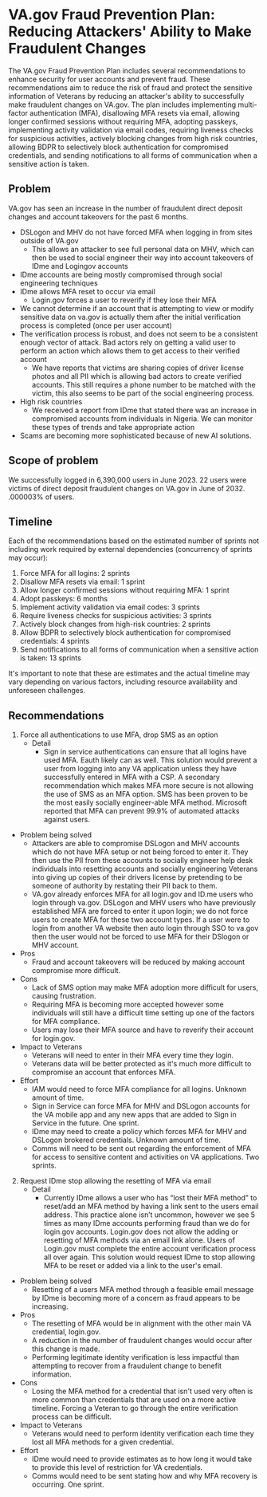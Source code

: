 # VA.gov Fraud Prevention Plan: Reducing Attackers' Ability to Make Fraudulent Changes

The VA.gov Fraud Prevention Plan includes several recommendations to enhance security for user accounts and prevent fraud. These recommendations aim to reduce the risk of fraud and protect the sensitive information of Veterans by reducing an attacker's ability to successfully make fraudulent changes on VA.gov. The plan includes implementing multi-factor authentication (MFA), disallowing MFA resets via email, allowing longer confirmed sessions without requiring MFA, adopting passkeys, implementing activity validation via email codes, requiring liveness checks for suspicious activities, actively blocking changes from high risk countries, allowing BDPR to selectively block authentication for compromised credentials, and sending notifications to all forms of communication when a sensitive action is taken.

## Problem

VA.gov has seen an increase in the number of fraudulent direct deposit changes and account takeovers for the past 6 months.
- DSLogon and MHV do not have forced MFA when logging in from sites outside of VA.gov
  - This allows an attacker to see full personal data on MHV, which can then be used to social engineer their way into account takeovers of IDme and Logingov accounts
- IDme accounts are being mostly compromised through social engineering techniques
- IDme allows MFA reset to occur via email
  - Login.gov forces a user to reverify if they lose their MFA
- We cannot determine if an account that is attempting to view or modify sensitive data on va.gov is actually them after the initial verification process is completed (once per user account)
- The verification process is robust, and does not seem to be a consistent enough vector of attack. Bad actors rely on getting a valid user to perform an action which allows them to get access to their verified account
  - We have reports that victims are sharing copies of driver license photos and all PII which is allowing bad actors to create verified accounts. This still requires a phone number to be matched with the victim, this also seems to be part of the social engineering process.
- High risk countries
  - We received a report from IDme that stated there was an increase in compromised accounts from individuals in Nigeria. We can monitor these types of trends and take appropriate action
- Scams are becoming more sophisticated because of new AI solutions.

## Scope of problem

We successfully logged in 6,390,000 users in June 2023. 22 users were victims of direct deposit fraudulent changes on VA.gov in June of 2032. .000003% of users.

## Timeline 

Each of the recommendations based on the estimated number of sprints not including work required by external dependencies (concurrency of sprints may occur):

1. Force MFA for all logins: 2 sprints
2. Disallow MFA resets via email: 1 sprint
3. Allow longer confirmed sessions without requiring MFA: 1 sprint
4. Adopt passkeys: 6 months
5. Implement activity validation via email codes: 3 sprints
6. Require liveness checks for suspicious activities: 3 sprints
7. Actively block changes from high-risk countries: 2 sprints
8. Allow BDPR to selectively block authentication for compromised credentials: 4 sprints
9. Send notifications to all forms of communication when a sensitive action is taken: 13 sprints

It's important to note that these are estimates and the actual timeline may vary depending on various factors, including resource availability and unforeseen challenges.

## Recommendations

1. Force all authentications to use MFA, drop SMS as an option
   - Detail
     - Sign in service authentications can ensure that all logins have used MFA. Eauth likely can as well. This solution would prevent a user from logging into any VA application unless they have successfully entered in MFA with a CSP. A secondary recommendation which makes MFA more secure is not allowing the use of SMS as an MFA option. SMS has been proven to be the most easily socially engineer-able MFA method. Microsoft reported that MFA can prevent 99.9% of automated attacks against users.
  - Problem being solved
    - Attackers are able to compromise DSLogon and MHV accounts which do not have MFA setup or not being forced to enter it. They then use the PII from these accounts to socially engineer help desk individuals into resetting accounts and socially engineering Veterans into giving up copies of their drivers license by pretending to be someone of authority by restating their PII back to them.
    - VA.gov already enforces MFA for all login.gov and ID.me users who login through va.gov. DSLogon and MHV users who have previously established MFA are forced to enter it upon login; we do not force users to create MFA for these two account types. If a user were to login from another VA website then auto login through SSO to va.gov then the user would not be forced to use MFA for their DSlogon or MHV account.
  - Pros
    - Fraud and account takeovers will be reduced by making account compromise more difficult.
  - Cons
    - Lack of SMS option may make MFA adoption more difficult for users, causing frustration.
    - Requiring MFA is becoming more accepted however some individuals will still have a difficult time setting up one of the factors for MFA compliance.
    - Users may lose their MFA source and have to reverify their account for login.gov.
  - Impact to Veterans
    - Veterans will need to enter in their MFA every time they login.
    - Veterans data will be better protected as it's much more difficult to compromise an account that enforces MFA.
  - Effort
    - IAM would need to force MFA compliance for all logins. Unknown amount of time.
    - Sign in Service can force MFA for MHV and DSLogon accounts for the VA mobile app and any new apps that are added to Sign in Service in the future. One sprint.
    - IDme may need to create a policy which forces MFA for MHV and DSLogon brokered credentials. Unknown amount of time.
    - Comms will need to be sent out regarding the enforcement of MFA for access to sensitive content and activities on VA applications. Two sprints.

2. Request IDme stop allowing the resetting of MFA via email
   - Detail
     - Currently IDme allows a user who has “lost their MFA method” to reset/add an MFA method by having a link sent to the users email address. This practice alone isn’t uncommon, however we see 5 times as many IDme accounts performing fraud than we do for login.gov accounts. Login.gov does not allow the adding or resetting of MFA methods via an email link alone. Users of Login.gov must complete the entire account verification process all over again. This solution would request IDme to stop allowing MFA to be reset or added via a link to the user's email.
  - Problem being solved
    - Resetting of a users MFA method through a feasible email message by IDme is becoming more of a concern as fraud appears to be increasing.
  - Pros
    - The resetting of MFA would be in alignment with the other main VA credential, login.gov.
    - A reduction in the number of fraudulent changes would occur after this change is made.
    - Performing legitimate identity verification is less impactful than attempting to recover from a fraudulent change to benefit information.
  - Cons
    - Losing the MFA method for a credential that isn't used very often is more common than credentials that are used on a more active timeline. Forcing a Veteran to go through the entire verification process can be difficult.
  - Impact to Veterans
    - Veterans would need to perform identity verification each time they lost all MFA methods for a given credential.
  - Effort
    - IDme would need to provide estimates as to how long it would take to provide this level of restriction for VA credentials.
    - Comms would need to be sent stating how and why MFA recovery is occurring. One sprint.
